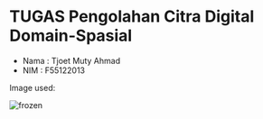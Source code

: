 # TUGAS Pengolahan Citra Digital Domain-Spasial
- Nama : Tjoet Muty Ahmad
- NIM : F55122013


Image used:

![frozen](https://github.com/tjoetmuty/TUGASPCD_Domain-Spasial/assets/117993539/49d8563c-75cc-4012-921a-a15a5d991645)
